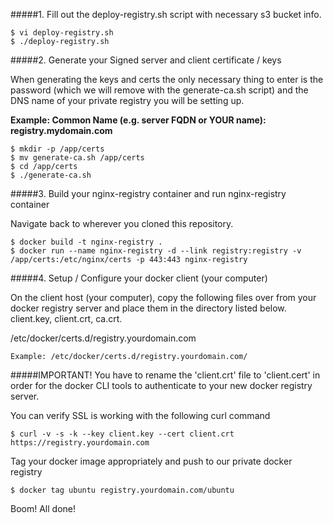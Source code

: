 #####1. Fill out the deploy-registry.sh script with necessary s3 bucket info.
  ```
  $ vi deploy-registry.sh
  $ ./deploy-registry.sh
  ```
#####2. Generate your Signed server and client certificate / keys

When generating the keys and certs the only necessary thing to enter is the password
(which we will remove with the generate-ca.sh script) and the DNS name of your private
registry you will be setting up.

**Example: Common Name (e.g. server FQDN or YOUR name): registry.mydomain.com**
  ```
  $ mkdir -p /app/certs
  $ mv generate-ca.sh /app/certs
  $ cd /app/certs
  $ ./generate-ca.sh
  ```
#####3. Build your nginx-registry container and run nginx-registry container

Navigate back to wherever you cloned this repository.
  ```
  $ docker build -t nginx-registry .
  $ docker run --name nginx-registry -d --link registry:registry -v /app/certs:/etc/nginx/certs -p 443:443 nginx-registry
  ```
#####4. Setup / Configure your docker client (your computer)

On the client host (your computer), copy the following files over from your docker registry
server and place them in the directory listed below. client.key, client.crt, ca.crt.

/etc/docker/certs.d/registry.yourdomain.com
```
Example: /etc/docker/certs.d/registry.yourdomain.com/
```
#####IMPORTANT!
You have to rename the 'client.crt' file to 'client.cert' in order for the docker CLI tools
to authenticate to your new docker registry server.

You can verify SSL is working with the following curl command
  ```
  $ curl -v -s -k --key client.key --cert client.crt https://registry.yourdomain.com
  ```
Tag your docker image appropriately and push to our private docker registry
  ```
  $ docker tag ubuntu registry.yourdomain.com/ubuntu
  ```
Boom! All done!
